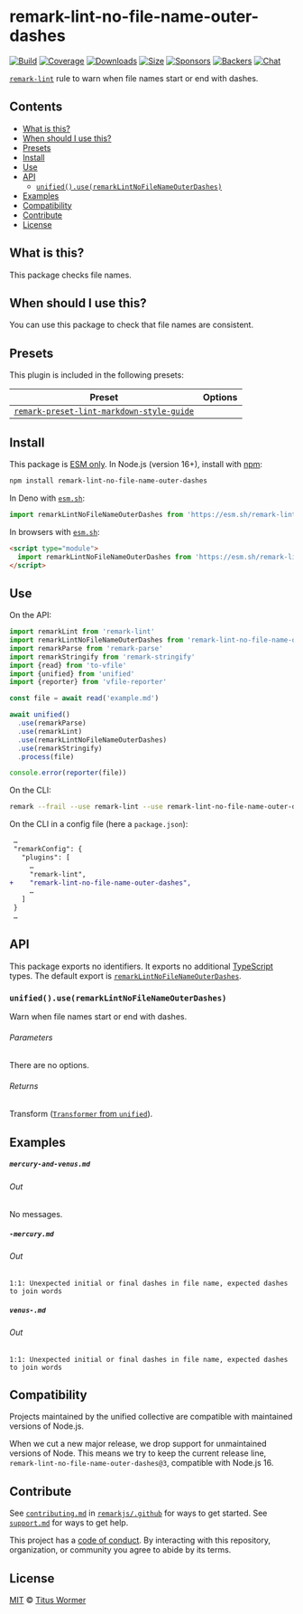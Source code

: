 <!--This file is generated-->

# remark-lint-no-file-name-outer-dashes

[![Build][badge-build-image]][badge-build-url]
[![Coverage][badge-coverage-image]][badge-coverage-url]
[![Downloads][badge-downloads-image]][badge-downloads-url]
[![Size][badge-size-image]][badge-size-url]
[![Sponsors][badge-funding-sponsors-image]][badge-funding-url]
[![Backers][badge-funding-backers-image]][badge-funding-url]
[![Chat][badge-chat-image]][badge-chat-url]

[`remark-lint`][github-remark-lint] rule to warn when file names start or end with dashes.

## Contents

* [What is this?](#what-is-this)
* [When should I use this?](#when-should-i-use-this)
* [Presets](#presets)
* [Install](#install)
* [Use](#use)
* [API](#api)
  * [`unified().use(remarkLintNoFileNameOuterDashes)`](#unifieduseremarklintnofilenameouterdashes)
* [Examples](#examples)
* [Compatibility](#compatibility)
* [Contribute](#contribute)
* [License](#license)

## What is this?

This package checks file names.

## When should I use this?

You can use this package to check that file names are consistent.

## Presets

This plugin is included in the following presets:

| Preset | Options |
| - | - |
| [`remark-preset-lint-markdown-style-guide`](https://github.com/remarkjs/remark-lint/tree/main/packages/remark-preset-lint-markdown-style-guide) | |

## Install

This package is [ESM only][github-gist-esm].
In Node.js (version 16+),
install with [npm][npm-install]:

```sh
npm install remark-lint-no-file-name-outer-dashes
```

In Deno with [`esm.sh`][esm-sh]:

```js
import remarkLintNoFileNameOuterDashes from 'https://esm.sh/remark-lint-no-file-name-outer-dashes@3'
```

In browsers with [`esm.sh`][esm-sh]:

```html
<script type="module">
  import remarkLintNoFileNameOuterDashes from 'https://esm.sh/remark-lint-no-file-name-outer-dashes@3?bundle'
</script>
```

## Use

On the API:

```js
import remarkLint from 'remark-lint'
import remarkLintNoFileNameOuterDashes from 'remark-lint-no-file-name-outer-dashes'
import remarkParse from 'remark-parse'
import remarkStringify from 'remark-stringify'
import {read} from 'to-vfile'
import {unified} from 'unified'
import {reporter} from 'vfile-reporter'

const file = await read('example.md')

await unified()
  .use(remarkParse)
  .use(remarkLint)
  .use(remarkLintNoFileNameOuterDashes)
  .use(remarkStringify)
  .process(file)

console.error(reporter(file))
```

On the CLI:

```sh
remark --frail --use remark-lint --use remark-lint-no-file-name-outer-dashes .
```

On the CLI in a config file (here a `package.json`):

```diff
 …
 "remarkConfig": {
   "plugins": [
     …
     "remark-lint",
+    "remark-lint-no-file-name-outer-dashes",
     …
   ]
 }
 …
```

## API

This package exports no identifiers.
It exports no additional [TypeScript][typescript] types.
The default export is
[`remarkLintNoFileNameOuterDashes`][api-remark-lint-no-file-name-outer-dashes].

### `unified().use(remarkLintNoFileNameOuterDashes)`

Warn when file names start or end with dashes.

###### Parameters

There are no options.

###### Returns

Transform ([`Transformer` from `unified`][github-unified-transformer]).

## Examples

##### `mercury-and-venus.md`

###### Out

No messages.

##### `-mercury.md`

###### Out

```text
1:1: Unexpected initial or final dashes in file name, expected dashes to join words
```

##### `venus-.md`

###### Out

```text
1:1: Unexpected initial or final dashes in file name, expected dashes to join words
```

## Compatibility

Projects maintained by the unified collective are compatible with maintained
versions of Node.js.

When we cut a new major release, we drop support for unmaintained versions of
Node.
This means we try to keep the current release line,
`remark-lint-no-file-name-outer-dashes@3`,
compatible with Node.js 16.

## Contribute

See [`contributing.md`][github-dotfiles-contributing] in [`remarkjs/.github`][github-dotfiles-health] for ways
to get started.
See [`support.md`][github-dotfiles-support] for ways to get help.

This project has a [code of conduct][github-dotfiles-coc].
By interacting with this repository, organization, or community you agree to
abide by its terms.

## License

[MIT][file-license] © [Titus Wormer][author]

[api-remark-lint-no-file-name-outer-dashes]: #unifieduseremarklintnofilenameouterdashes

[author]: https://wooorm.com

[badge-build-image]: https://github.com/remarkjs/remark-lint/workflows/main/badge.svg

[badge-build-url]: https://github.com/remarkjs/remark-lint/actions

[badge-chat-image]: https://img.shields.io/badge/chat-discussions-success.svg

[badge-chat-url]: https://github.com/remarkjs/remark/discussions

[badge-coverage-image]: https://img.shields.io/codecov/c/github/remarkjs/remark-lint.svg

[badge-coverage-url]: https://codecov.io/github/remarkjs/remark-lint

[badge-downloads-image]: https://img.shields.io/npm/dm/remark-lint-no-file-name-outer-dashes.svg

[badge-downloads-url]: https://www.npmjs.com/package/remark-lint-no-file-name-outer-dashes

[badge-funding-backers-image]: https://opencollective.com/unified/backers/badge.svg

[badge-funding-sponsors-image]: https://opencollective.com/unified/sponsors/badge.svg

[badge-funding-url]: https://opencollective.com/unified

[badge-size-image]: https://img.shields.io/bundlejs/size/remark-lint-no-file-name-outer-dashes

[badge-size-url]: https://bundlejs.com/?q=remark-lint-no-file-name-outer-dashes

[esm-sh]: https://esm.sh

[file-license]: https://github.com/remarkjs/remark-lint/blob/main/license

[github-dotfiles-coc]: https://github.com/remarkjs/.github/blob/main/code-of-conduct.md

[github-dotfiles-contributing]: https://github.com/remarkjs/.github/blob/main/contributing.md

[github-dotfiles-health]: https://github.com/remarkjs/.github

[github-dotfiles-support]: https://github.com/remarkjs/.github/blob/main/support.md

[github-gist-esm]: https://gist.github.com/sindresorhus/a39789f98801d908bbc7ff3ecc99d99c

[github-remark-lint]: https://github.com/remarkjs/remark-lint

[github-unified-transformer]: https://github.com/unifiedjs/unified#transformer

[npm-install]: https://docs.npmjs.com/cli/install

[typescript]: https://www.typescriptlang.org
